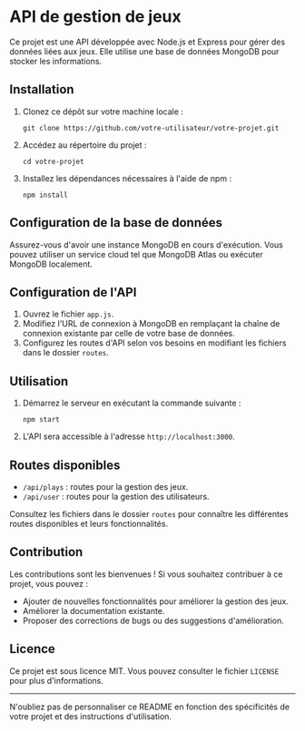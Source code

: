 

# API de gestion de jeux

Ce projet est une API développée avec Node.js et Express pour gérer des données liées aux jeux. Elle utilise une base de données MongoDB pour stocker les informations.

## Installation

1. Clonez ce dépôt sur votre machine locale :
   ```
   git clone https://github.com/votre-utilisateur/votre-projet.git
   ```
2. Accédez au répertoire du projet :
   ```
   cd votre-projet
   ```
3. Installez les dépendances nécessaires à l'aide de npm :
   ```
   npm install
   ```

## Configuration de la base de données

Assurez-vous d'avoir une instance MongoDB en cours d'exécution. Vous pouvez utiliser un service cloud tel que MongoDB Atlas ou exécuter MongoDB localement.

## Configuration de l'API

1. Ouvrez le fichier `app.js`.
2. Modifiez l'URL de connexion à MongoDB en remplaçant la chaîne de connexion existante par celle de votre base de données.
3. Configurez les routes d'API selon vos besoins en modifiant les fichiers dans le dossier `routes`.

## Utilisation

1. Démarrez le serveur en exécutant la commande suivante :
   ```
   npm start
   ```
2. L'API sera accessible à l'adresse `http://localhost:3000`.

## Routes disponibles

- `/api/plays` : routes pour la gestion des jeux.
- `/api/user` : routes pour la gestion des utilisateurs.

Consultez les fichiers dans le dossier `routes` pour connaître les différentes routes disponibles et leurs fonctionnalités.

## Contribution

Les contributions sont les bienvenues ! Si vous souhaitez contribuer à ce projet, vous pouvez :

- Ajouter de nouvelles fonctionnalités pour améliorer la gestion des jeux.
- Améliorer la documentation existante.
- Proposer des corrections de bugs ou des suggestions d'amélioration.

## Licence

Ce projet est sous licence MIT. Vous pouvez consulter le fichier `LICENSE` pour plus d'informations.

---

N'oubliez pas de personnaliser ce README en fonction des spécificités de votre projet et des instructions d'utilisation.
